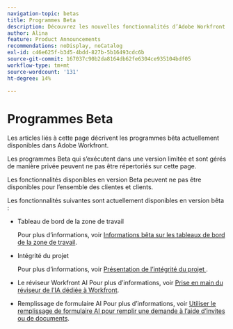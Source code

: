 ```yaml
---
navigation-topic: betas
title: Programmes Beta
description: Découvrez les nouvelles fonctionnalités d’Adobe Workfront actuellement disponibles pour l’ensemble de la clientèle ou un nombre limité de clientes et clients dans une version bêta.
author: Alina
feature: Product Announcements
recommendations: noDisplay, noCatalog
exl-id: c46e625f-b3d5-4bdd-827b-5b16493cdc6b
source-git-commit: 167037c90b2da8164db62fe6304ce935104bdf05
workflow-type: tm+mt
source-wordcount: '131'
ht-degree: 14%

---
```


# Programmes Beta

Les articles liés à cette page décrivent les programmes bêta actuellement disponibles dans Adobe Workfront.

Les programmes Beta qui s’exécutent dans une version limitée et sont gérés de manière privée peuvent ne pas être répertoriés sur cette page.

Les fonctionnalités disponibles en version Beta peuvent ne pas être disponibles pour l’ensemble des clientes et clients.

Les fonctionnalités suivantes sont actuellement disponibles en version bêta :

* Tableau de bord de la zone de travail

  Pour plus d’informations, voir [Informations bêta sur les tableaux de bord de la zone de travail](/help/quicksilver/product-announcements/betas/canvas-dashboards-beta/canvas-dashboards-beta-information.md).

* Intégrité du projet

  Pour plus d’informations, voir [ Présentation de l’intégrité du projet ](/help/quicksilver/workfront-basics/ai-assistant/project-health-overview.md).

* Le réviseur Workfront AI
Pour plus d’informations, voir [Prise en main du réviseur de l’IA dédiée à Workfront](/help/quicksilver/review-and-approve-work/document-reviews-and-approvals/wf-ai-reviewer.md).

* Remplissage de formulaire AI
Pour plus d’informations, voir [Utiliser le remplissage de formulaire AI pour remplir une demande à l’aide d’invites ou de documents](/help/quicksilver/manage-work/requests/create-requests/autofill-from-prompt-document.md).


<!--

drafted for later when we start releasing features for the commenting experience. When we can launch the beta article for new commenting experience, replace what you have here with this: 
 
The features described in this page are currently available as part of beta programs. Features that are available in beta might not be available to all customers. 


## New commenting exprience Beta

* [New commenting experience](../betas/new-commenting-experience-beta/unified-commenting-experience.md)
* [New commenting experience beta release activity](../betas/new-commenting-experience-beta/new-commenting-beta-experience-information.md)

## New form designer Beta

* [Form designer overview](../../administration-and-setup/customize-workfront/create-manage-custom-forms/form-designer/form-designer-overview.md)

-->
